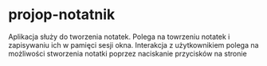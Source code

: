 # projop-notatnik

Aplikacja służy do tworzenia notatek. Polega na towrzeniu notatek i zapisywaniu ich w pamięci sesji okna. Interakcja z użytkownikiem polega na możliwości stworzenia notatki poprzez naciskanie przycisków na stronie
